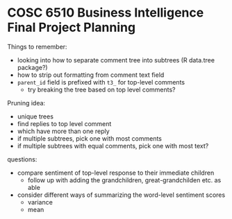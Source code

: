 # COSC 6510 Business Intelligence Final Project Planning

Things to remember:
- looking into how to separate comment tree into subtrees (R data.tree package?)
- how to strip out formatting from comment text field
- `parent_id` field is prefixed with `t3_` for top-level comments
  + try breaking the tree based on top level comments?
  
  
  
Pruning idea:
- unique trees
- find replies to top level comment
- which have more than one reply
- if multiple subtrees, pick one with most comments
- if multiple subtrees with equal comments, pick one with most text?



questions:
- compare sentiment of top-level response to their immediate children
  + follow up with adding the grandchildren, great-grandchilden etc. as able
- consider different ways of summarizing the word-level sentiment scores
  + variance
  + mean